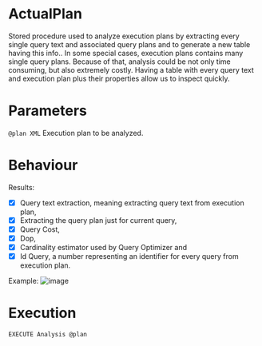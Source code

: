 # ActualPlan

Stored procedure used to analyze execution plans by extracting every single query text and associated query plans and to generate a new table having this info.. In some special cases, execution plans contains many single query plans. Because of that, analysis could be not only time consuming, but also extremely costly. Having a table with every query text and execution plan plus their properties allow us to inspect quickly.

# Parameters

`@plan XML` Execution plan to be analyzed.

# Behaviour

Results:
- [x] Query text extraction, meaning extracting query text from execution plan,
- [x] Extracting the query plan just for current query,
- [x] Query Cost,
- [x] Dop,
- [x] Cardinality estimator used by Query Optimizer and
- [x] Id Query, a number representing an identifier for every query from execution plan.

Example:
![image](https://user-images.githubusercontent.com/62909052/137581040-4b659ae9-4d4e-4038-80b1-008670200dc0.png)
   
# Execution
      
`EXECUTE Analysis @plan`
